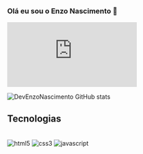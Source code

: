 
### Olá eu sou o Enzo Nascimento 👋

[![Blog](https://img.shields.io/website?label=Meu+Portifólio&style=for-the-badge&url=https://devenzonascimento.github.io/frontend-mentor-pages/portifolio.html)](https://devenzonascimento.github.io/frontend-mentor-pages/portifolio.html)

![DevEnzoNascimento GitHub stats](https://github-readme-stats.vercel.app/api?username=Devenzonascimento&show_icons=true&theme=dracula)

## Tecnologias

<div style="display: inline_block"><br/>
    <img align="center" alt="html5" src="https://img.shields.io/badge/HTML5-E34F26?style=for-the-badge&logo=html5&logoColor=white">
    <img align="center" alt="css3" src="https://img.shields.io/badge/CSS3-1572B6?style=for-the-badge&logo=css3&logoColor=white">
    <img align="center" alt="javascript" src="https://img.shields.io/badge/JavaScript-F7DF1E?style=for-the-badge&logo=javascript&logoColor=black">

</div>
